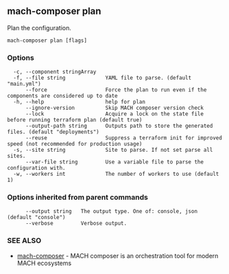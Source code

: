 ## mach-composer plan

Plan the configuration.

```
mach-composer plan [flags]
```

### Options

```
  -c, --component stringArray   
  -f, --file string             YAML file to parse. (default "main.yml")
      --force                   Force the plan to run even if the components are considered up to date
  -h, --help                    help for plan
      --ignore-version          Skip MACH composer version check
      --lock                    Acquire a lock on the state file before running terraform plan (default true)
      --output-path string      Outputs path to store the generated files. (default "deployments")
      --reuse                   Suppress a terraform init for improved speed (not recommended for production usage)
  -s, --site string             Site to parse. If not set parse all sites.
      --var-file string         Use a variable file to parse the configuration with.
  -w, --workers int             The number of workers to use (default 1)
```

### Options inherited from parent commands

```
      --output string   The output type. One of: console, json (default "console")
      --verbose         Verbose output.
```

### SEE ALSO

* [mach-composer](mach-composer.md)	 - MACH composer is an orchestration tool for modern MACH ecosystems

